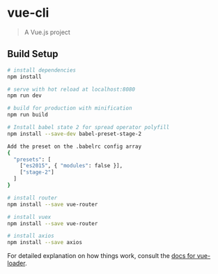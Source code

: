 # vue-cli

> A Vue.js project

## Build Setup

``` bash
# install dependencies
npm install

# serve with hot reload at localhost:8080
npm run dev

# build for production with minification
npm run build

# Install babel state 2 for spread operator polyfill
npm install --save-dev babel-preset-stage-2

Add the preset on the .babelrc config array
{
  "presets": [
    ["es2015", { "modules": false }],
    ["stage-2"]
  ]
}

# install router
npm install --save vue-router

# install vuex
npm install --save vue-router

# install axios
npm install --save axios
```

For detailed explanation on how things work, consult the [docs for vue-loader](http://vuejs.github.io/vue-loader).

